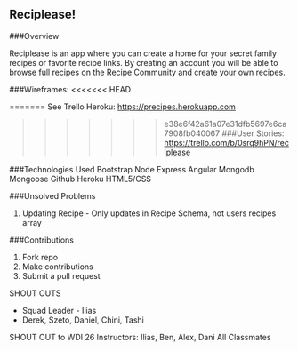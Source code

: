 ## Reciplease!

###Overview

Reciplease is an app where you can create a home for your secret family recipes or favorite recipe links.
By creating an account you will be able to browse full recipes on the Recipe Community and create your own recipes.

###Wireframes:
<<<<<<< HEAD

=======
See Trello
Heroku:  https://precipes.herokuapp.com
>>>>>>> e38e6f42a61a07e31dfb5697e6ca7908fb040067
###User Stories: https://trello.com/b/0srq9hPN/reciplease

###Technologies Used
Bootstrap
Node
Express
Angular
Mongodb
Mongoose
Github
Heroku
HTML5/CSS


###Unsolved Problems
1. Updating Recipe - Only updates in Recipe Schema, not users recipes array

###Contributions
1. Fork repo
2. Make contributions
3. Submit a pull request 

SHOUT OUTS
* Squad Leader - Ilias 
* Derek, Szeto, Daniel, Chini, Tashi

SHOUT OUT to WDI 26
Instructors: Ilias, Ben, Alex, Dani
All Classmates
